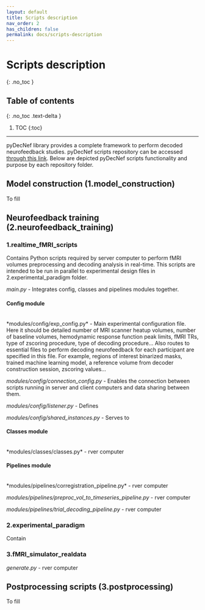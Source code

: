 ```yaml
---
layout: default
title: Scripts description
nav_order: 2
has_children: false
permalink: docs/scripts-description
---
```


# Scripts description
{: .no_toc }

## Table of contents
{: .no_toc .text-delta }

1. TOC
{:toc}

---

pyDecNef library provides a complete framework to perform decoded neurofeedback studies. pyDecNef scripts repository can be accessed [through this link](https://github.com/pedromargolles/pyDecNef). Below are depicted pyDecNef scripts functionality and purpose by each repository folder. 

## Model construction (1.model_construction)

To fill

## Neurofeedback training (2.neurofeedback_training)

### 1.realtime_fMRI_scripts

Contains Python scripts required by server computer to perform fMRI volumes preprocessing and decoding analysis in real-time. This scripts are intended to be run in parallel to experimental design files in 2.experimental_paradigm folder.

*main.py* - Integrates config, classes and pipelines modules together.

#### Config module
<br>
*modules/config/exp_config.py* - Main experimental configuration file. Here it should be detailed number of MRI scanner heatup volumes, number of baseline volumes, hemodynamic response function peak limits, fMRI TRs, type of zscoring procedure, type of decoding procedure... Also routes to essential files to perform decoding neurofeedback for each participant are specified in this file. For example, regions of interest binarized masks, trained machine learning model, a reference volume from decoder construction session, zscoring values...

*modules/config/connection_config.py* - Enables the connection between scripts running in server and client computers and data sharing between them.

*modules/config/listener.py* - Defines 

*modules/config/shared_instances.py* - Serves to 

#### Classes module
<br>
*modules/classes/classes.py* - rver computer

#### Pipelines module
<br>
*modules/pipelines/corregistration_pipeline.py* - rver computer

*modules/pipelines/preproc_vol_to_timeseries_pipeline.py* - rver computer

*modules/pipelines/trial_decoding_pipeline.py* - rver computer

### 2.experimental_paradigm

Contain 

### 3.fMRI_simulator_realdata

*generate.py* - rver computer

## Postprocessing scripts (3.postprocessing)

To fill
